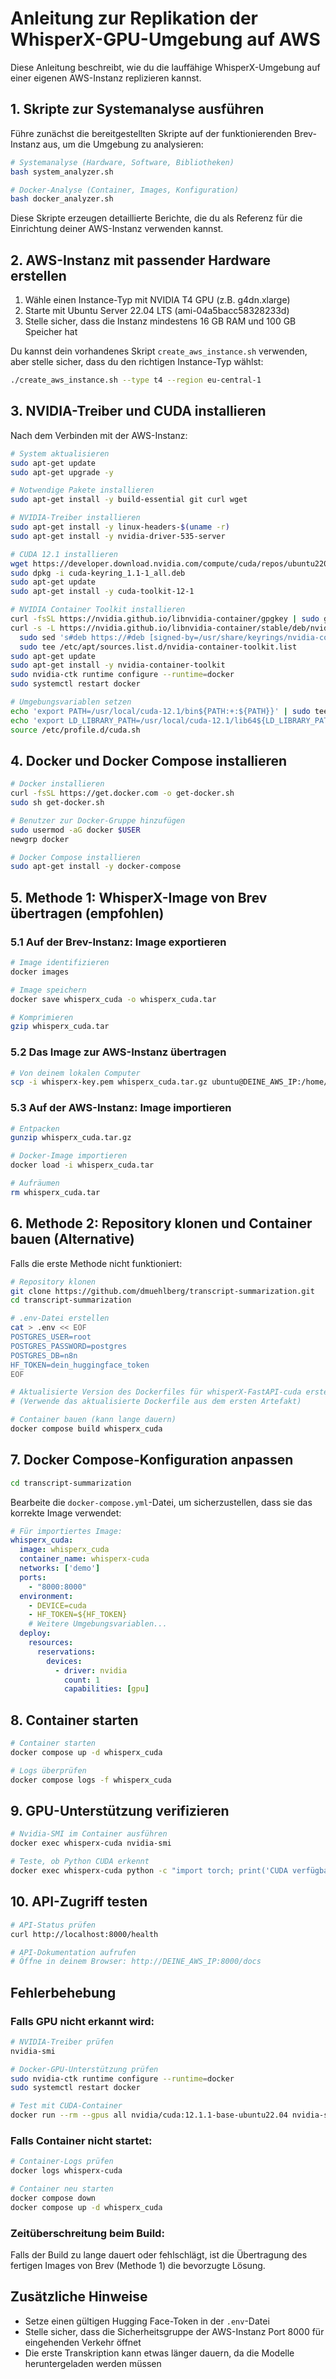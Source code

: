 # Anleitung zur Replikation der WhisperX-GPU-Umgebung auf AWS

Diese Anleitung beschreibt, wie du die lauffähige WhisperX-Umgebung auf einer eigenen AWS-Instanz replizieren kannst.

## 1. Skripte zur Systemanalyse ausführen

Führe zunächst die bereitgestellten Skripte auf der funktionierenden Brev-Instanz aus, um die Umgebung zu analysieren:

```bash
# Systemanalyse (Hardware, Software, Bibliotheken)
bash system_analyzer.sh

# Docker-Analyse (Container, Images, Konfiguration)
bash docker_analyzer.sh
```

Diese Skripte erzeugen detaillierte Berichte, die du als Referenz für die Einrichtung deiner AWS-Instanz verwenden kannst.

## 2. AWS-Instanz mit passender Hardware erstellen

1. Wähle einen Instance-Typ mit NVIDIA T4 GPU (z.B. g4dn.xlarge)
2. Starte mit Ubuntu Server 22.04 LTS (ami-04a5bacc58328233d)
3. Stelle sicher, dass die Instanz mindestens 16 GB RAM und 100 GB Speicher hat

Du kannst dein vorhandenes Skript `create_aws_instance.sh` verwenden, aber stelle sicher, dass du den richtigen Instance-Typ wählst:

```bash
./create_aws_instance.sh --type t4 --region eu-central-1
```

## 3. NVIDIA-Treiber und CUDA installieren

Nach dem Verbinden mit der AWS-Instanz:

```bash
# System aktualisieren
sudo apt-get update
sudo apt-get upgrade -y

# Notwendige Pakete installieren
sudo apt-get install -y build-essential git curl wget

# NVIDIA-Treiber installieren
sudo apt-get install -y linux-headers-$(uname -r)
sudo apt-get install -y nvidia-driver-535-server

# CUDA 12.1 installieren
wget https://developer.download.nvidia.com/compute/cuda/repos/ubuntu2204/x86_64/cuda-keyring_1.1-1_all.deb
sudo dpkg -i cuda-keyring_1.1-1_all.deb
sudo apt-get update
sudo apt-get install -y cuda-toolkit-12-1

# NVIDIA Container Toolkit installieren
curl -fsSL https://nvidia.github.io/libnvidia-container/gpgkey | sudo gpg --dearmor -o /usr/share/keyrings/nvidia-container-toolkit-keyring.gpg
curl -s -L https://nvidia.github.io/libnvidia-container/stable/deb/nvidia-container-toolkit.list | \
  sudo sed 's#deb https://#deb [signed-by=/usr/share/keyrings/nvidia-container-toolkit-keyring.gpg] https://#g' | \
  sudo tee /etc/apt/sources.list.d/nvidia-container-toolkit.list
sudo apt-get update
sudo apt-get install -y nvidia-container-toolkit
sudo nvidia-ctk runtime configure --runtime=docker
sudo systemctl restart docker

# Umgebungsvariablen setzen
echo 'export PATH=/usr/local/cuda-12.1/bin${PATH:+:${PATH}}' | sudo tee /etc/profile.d/cuda.sh
echo 'export LD_LIBRARY_PATH=/usr/local/cuda-12.1/lib64${LD_LIBRARY_PATH:+:${LD_LIBRARY_PATH}}' | sudo tee -a /etc/profile.d/cuda.sh
source /etc/profile.d/cuda.sh
```

## 4. Docker und Docker Compose installieren

```bash
# Docker installieren
curl -fsSL https://get.docker.com -o get-docker.sh
sudo sh get-docker.sh

# Benutzer zur Docker-Gruppe hinzufügen
sudo usermod -aG docker $USER
newgrp docker

# Docker Compose installieren
sudo apt-get install -y docker-compose
```

## 5. Methode 1: WhisperX-Image von Brev übertragen (empfohlen)

### 5.1 Auf der Brev-Instanz: Image exportieren

```bash
# Image identifizieren
docker images

# Image speichern
docker save whisperx_cuda -o whisperx_cuda.tar

# Komprimieren
gzip whisperx_cuda.tar
```

### 5.2 Das Image zur AWS-Instanz übertragen

```bash
# Von deinem lokalen Computer
scp -i whisperx-key.pem whisperx_cuda.tar.gz ubuntu@DEINE_AWS_IP:/home/ubuntu/
```

### 5.3 Auf der AWS-Instanz: Image importieren

```bash
# Entpacken
gunzip whisperx_cuda.tar.gz

# Docker-Image importieren
docker load -i whisperx_cuda.tar

# Aufräumen
rm whisperx_cuda.tar
```

## 6. Methode 2: Repository klonen und Container bauen (Alternative)

Falls die erste Methode nicht funktioniert:

```bash
# Repository klonen
git clone https://github.com/dmuehlberg/transcript-summarization.git
cd transcript-summarization

# .env-Datei erstellen
cat > .env << EOF
POSTGRES_USER=root
POSTGRES_PASSWORD=postgres
POSTGRES_DB=n8n
HF_TOKEN=dein_huggingface_token
EOF

# Aktualisierte Version des Dockerfiles für whisperX-FastAPI-cuda erstellen
# (Verwende das aktualisierte Dockerfile aus dem ersten Artefakt)

# Container bauen (kann lange dauern)
docker compose build whisperx_cuda
```

## 7. Docker Compose-Konfiguration anpassen

```bash
cd transcript-summarization
```

Bearbeite die `docker-compose.yml`-Datei, um sicherzustellen, dass sie das korrekte Image verwendet:

```yaml
# Für importiertes Image:
whisperx_cuda:
  image: whisperx_cuda
  container_name: whisperx-cuda
  networks: ['demo']
  ports:
    - "8000:8000"
  environment:
    - DEVICE=cuda
    - HF_TOKEN=${HF_TOKEN}
    # Weitere Umgebungsvariablen...
  deploy:
    resources:
      reservations:
        devices:
          - driver: nvidia
            count: 1
            capabilities: [gpu]
```

## 8. Container starten

```bash
# Container starten
docker compose up -d whisperx_cuda

# Logs überprüfen
docker compose logs -f whisperx_cuda
```

## 9. GPU-Unterstützung verifizieren

```bash
# Nvidia-SMI im Container ausführen
docker exec whisperx-cuda nvidia-smi

# Teste, ob Python CUDA erkennt
docker exec whisperx-cuda python -c "import torch; print('CUDA verfügbar:', torch.cuda.is_available()); print('CUDA-Version:', torch.version.cuda if torch.cuda.is_available() else 'N/A')"
```

## 10. API-Zugriff testen

```bash
# API-Status prüfen
curl http://localhost:8000/health

# API-Dokumentation aufrufen
# Öffne in deinem Browser: http://DEINE_AWS_IP:8000/docs
```

## Fehlerbehebung

### Falls GPU nicht erkannt wird:

```bash
# NVIDIA-Treiber prüfen
nvidia-smi

# Docker-GPU-Unterstützung prüfen
sudo nvidia-ctk runtime configure --runtime=docker
sudo systemctl restart docker

# Test mit CUDA-Container
docker run --rm --gpus all nvidia/cuda:12.1.1-base-ubuntu22.04 nvidia-smi
```

### Falls Container nicht startet:

```bash
# Container-Logs prüfen
docker logs whisperx-cuda

# Container neu starten
docker compose down
docker compose up -d whisperx_cuda
```

### Zeitüberschreitung beim Build:

Falls der Build zu lange dauert oder fehlschlägt, ist die Übertragung des fertigen Images von Brev (Methode 1) die bevorzugte Lösung.

## Zusätzliche Hinweise

- Setze einen gültigen Hugging Face-Token in der `.env`-Datei
- Stelle sicher, dass die Sicherheitsgruppe der AWS-Instanz Port 8000 für eingehenden Verkehr öffnet
- Die erste Transkription kann etwas länger dauern, da die Modelle heruntergeladen werden müssen